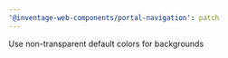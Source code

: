 ```yaml
---
'@inventage-web-components/portal-navigation': patch
---
```


Use non-transparent default colors for backgrounds
